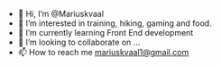 - 👋 Hi, I’m @Mariuskvaal
- 👀 I’m interested in training, hiking, gaming and food.
- 🌱 I’m currently learning Front End development
- 💞️ I’m looking to collaborate on ...
- 📫 How to reach me
mariuskvaal1@gmail.com 

<!---
Mariuskvaal/Mariuskvaal is a ✨ special ✨ repository because its `README.md` (this file) appears on your GitHub profile.
You can click the Preview link to take a look at your changes.
--->
